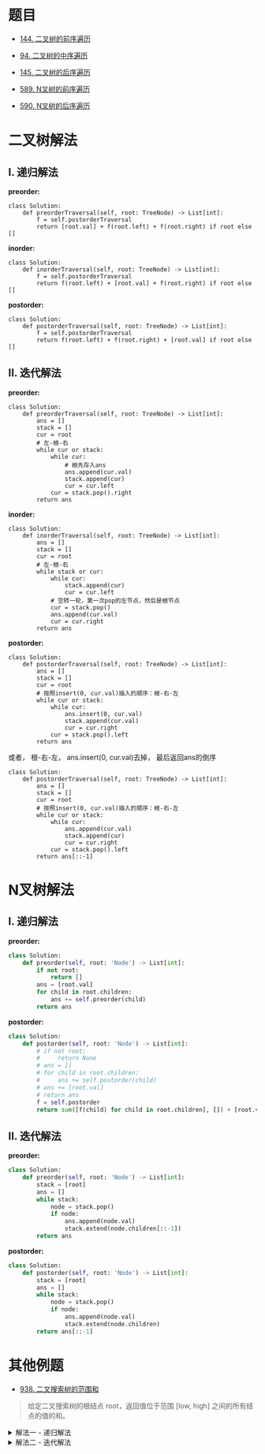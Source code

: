 # 题目
- [144. 二叉树的前序遍历](https://leetcode-cn.com/problems/binary-tree-preorder-traversal/)
- [94. 二叉树的中序遍历](https://leetcode-cn.com/problems/binary-tree-inorder-traversal/)
- [145. 二叉树的后序遍历](https://leetcode-cn.com/problems/binary-tree-postorder-traversal/)

- [589. N叉树的前序遍历](https://leetcode-cn.com/problems/n-ary-tree-preorder-traversal/)
- [590. N叉树的后序遍历](https://leetcode-cn.com/problems/n-ary-tree-postorder-traversal/)

# 二叉树解法

## I. 递归解法

**preorder:**
```python3
class Solution:
    def preorderTraversal(self, root: TreeNode) -> List[int]:
        f = self.postorderTraversal
        return [root.val] + f(root.left) + f(root.right) if root else []
```

**inorder:**
```python3
class Solution:
    def inorderTraversal(self, root: TreeNode) -> List[int]:
        f = self.postorderTraversal
        return f(root.left) + [root.val] + f(root.right) if root else []
```

**postorder:**
```python3
class Solution:
    def postorderTraversal(self, root: TreeNode) -> List[int]:
        f = self.postorderTraversal
        return f(root.left) + f(root.right) + [root.val] if root else []
```

## II. 迭代解法

**preorder:**
```python3
class Solution:
    def preorderTraversal(self, root: TreeNode) -> List[int]:
        ans = []
        stack = []
        cur = root
        # 左-根-右
        while cur or stack:
            while cur:
                # 根先存入ans
                ans.append(cur.val)
                stack.append(cur)
                cur = cur.left
            cur = stack.pop().right
        return ans
```

**inorder:**
```python3
class Solution:
    def inorderTraversal(self, root: TreeNode) -> List[int]:
        ans = []
        stack = []
        cur = root
        # 左-根-右
        while stack or cur:
            while cur:
                stack.append(cur)
                cur = cur.left
            # 空转一轮，第一次pop的左节点，然后是根节点
            cur = stack.pop()
            ans.append(cur.val)
            cur = cur.right
        return ans
```

**postorder:**
```python3
class Solution:
    def postorderTraversal(self, root: TreeNode) -> List[int]:
        ans = []
        stack = []
        cur = root
        # 按照insert(0, cur.val)插入的顺序：根-右-左
        while cur or stack:
            while cur:
                ans.insert(0, cur.val)
                stack.append(cur.val)
                cur = cur.right
            cur = stack.pop().left
        return ans
```

或者， 根-右-左， ans.insert(0, cur.val)去掉， 最后返回ans的倒序
```python3
class Solution:
    def postorderTraversal(self, root: TreeNode) -> List[int]:
        ans = []
        stack = []
        cur = root
        # 按照insert(0, cur.val)插入的顺序：根-右-左
        while cur or stack:
            while cur:
                ans.append(cur.val)
                stack.append(cur)
                cur = cur.right
            cur = stack.pop().left
        return ans[::-1]
```


# N叉树解法
## I. 递归解法
**preorder:**
```python
class Solution:
    def preorder(self, root: 'Node') -> List[int]:
        if not root:
            return []
        ans = [root.val]
        for child in root.children:
            ans += self.preorder(child)
        return ans
```

**postorder:**
```python
class Solution:
    def postorder(self, root: 'Node') -> List[int]:
        # if not root:
        #     return None
        # ans = []
        # for child in root.children:
        #     ans += self.postorder(child)
        # ans += [root.val]
        # return ans
        f = self.postorder
        return sum([f(child) for child in root.children], []) + [root.val] if root else []
```

## II. 迭代解法
**preorder:**
```python
class Solution:
    def preorder(self, root: 'Node') -> List[int]:
        stack = [root]
        ans = []
        while stack:
            node = stack.pop()
            if node:
                ans.append(node.val)
                stack.extend(node.children[::-1])
        return ans
```

**postorder:**
```python
class Solution:
    def postorder(self, root: 'Node') -> List[int]:
        stack = [root]
        ans = []
        while stack:
            node = stack.pop()
            if node:
                ans.append(node.val)
                stack.extend(node.children)
        return ans[::-1]
```

# 其他例题
- [938. 二叉搜索树的范围和](https://leetcode-cn.com/problems/range-sum-of-bst/)
> 给定二叉搜索树的根结点 root，返回值位于范围 [low, high] 之间的所有结点的值的和。

<details>
    <summary>解法一 - 递归解法</summary>

```python
    def rangeSumBST(self, root: TreeNode, low: int, high: int) -> int:
        if not root:
            return 0
        f = self.rangeSumBST
        if root.val < low:
            return f(root.right, low, high)
        if root.val > high:
            return f(root.left, low, high)
        return root.val + f(root.left, low, high) + f(root.right, low, high)
```
</details>

<details>
    <summary>解法二 - 迭代解法</summary>

```python
        stack = [root]
        ans = 0
        while stack:
            node = stack.pop()
            if node:
                if low <= node.val <= high:
                    ans += node.val
                if node.val < high:
                    stack.append(node.right)
                if low < node.val:
                    stack.append(node.left)
        return ans
```
</details>

